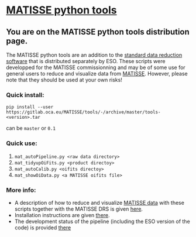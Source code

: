 # [MATISSE python tools](https://gitlab.oca.eu/MATISSE/tools/wikis/home)

## You are on the MATISSE python tools distribution page.
The MATISSE python tools are an addition to the [standard data reduction software](http://www.eso.org/sci/software/pipelines/matisse/matisse-pipe-recipes.html) that is distributed separately by ESO. These scripts were developped for the MATISSE commissionning and may be of some use for general users to reduce and visualize data from [MATISSE](http://www.eso.org/sci/facilities/paranal/instruments/matisse.html). However, please note that they should be used at your own risks!

### Quick install:
`pip install --user https://gitlab.oca.eu/MATISSE/tools/-/archive/master/tools-<version>.tar`

<version> can be `master` or `0.1`

### Quick use:
1. `mat_autoPipeline.py <raw data directory>`
2. `mat_tidyupOiFits.py <product directoy>`
3. `mat_autoCalib.py <oifits directoy>`
4. `mat_showOiData.py <a MATISSE oifits file>`

### More info:
- A description of how to reduce and visualize [MATISSE data](https://www.eso.org/public/news/eso1808/) with these scripts together with the MATISSE DRS is given [here](https://gitlab.oca.eu/MATISSE/tools/wikis/Using%20the%20pipeline).
- Installation instructions are given [there](https://gitlab.oca.eu/MATISSE/tools/wikis/Installation).
- The development status of the pipeline (including the ESO version of the code) is provided [there](https://gitlab.oca.eu/MATISSE/tools/wikis/Known%20bugs%20and%20development%20plan)
